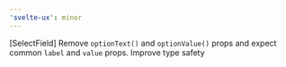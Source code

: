 ```yaml
---
'svelte-ux': minor
---
```


[SelectField] Remove `optionText()` and `optionValue()` props and expect common `label` and `value` props. Improve type safety
